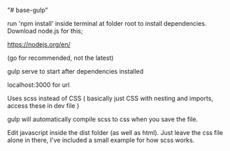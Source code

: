 "# base-gulp"

run 'npm install' inside terminal at folder root to install dependencies. Download node.js for this;

https://nodejs.org/en/

(go for recommended, not the latest)

gulp serve to start after dependencies installed

localhost:3000 for url

Uses scss instead of CSS ( basically just CSS with nesting and imports, access these in dev file )

gulp will automatically compile scss to css when you save the file.

Edit javascript inside the dist folder (as well as html). Just leave the css file alone in there, I've included a small example
for how scss works.




